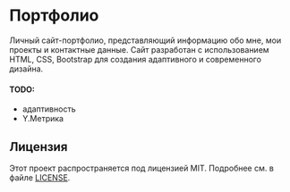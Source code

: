 # Портфолио

Личный сайт-портфолио, представляющий информацию обо мне, мои проекты и контактные данные. Сайт разработан с использованием HTML, CSS, Bootstrap для создания адаптивного и современного дизайна.

#### TODO:

- адаптивность
- Y.Метрика

## Лицензия

Этот проект распространяется под лицензией MIT. Подробнее см. в файле [LICENSE](LICENSE).
